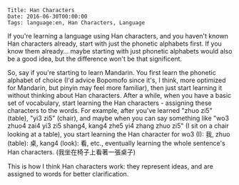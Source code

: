     Title: Han Characters
    Date: 2016-06-30T00:00:00
    Tags: language:en, Han Characters, Language

If you're learning a language using Han characters, and you haven't known Han characters already, start with just the phonetic alphabets first. If you know them already... maybe starting with just phonetic alphabets would also be a good idea, but the difference won't be that significent.

So, say if you're starting to learn Mandarin. You first learn the phonetic alphabet of choice (I'd advice Bopomofo since it's, I think, more optimized for Mandarin, but pinyin may feel more familiar), then just start learning it without thinking about Han characters.
After a while, when you have a basic set of vocabulary, start learning the Han characters - assigning these characters to the words. For example, after you've learned "zhuo zi5"(table), "yi3 zi5" (chair), and maybe when you can say something like "wo3 zhuo4 zai4 yi3 zi5 shang4, kang4 zhe5 yi4 zhang zhuo zi5" (I sit on a chair looking at a table), you start learning the Han character for wo3 (I): 我, zhuo (table): 桌, kang4 (look): 看, etc., eventually learning the whole sentence's Han characters. (我坐在椅子上看著一張桌子)

This is how I think Han characters work: they represent ideas, and are assigned to words for better clarification.
